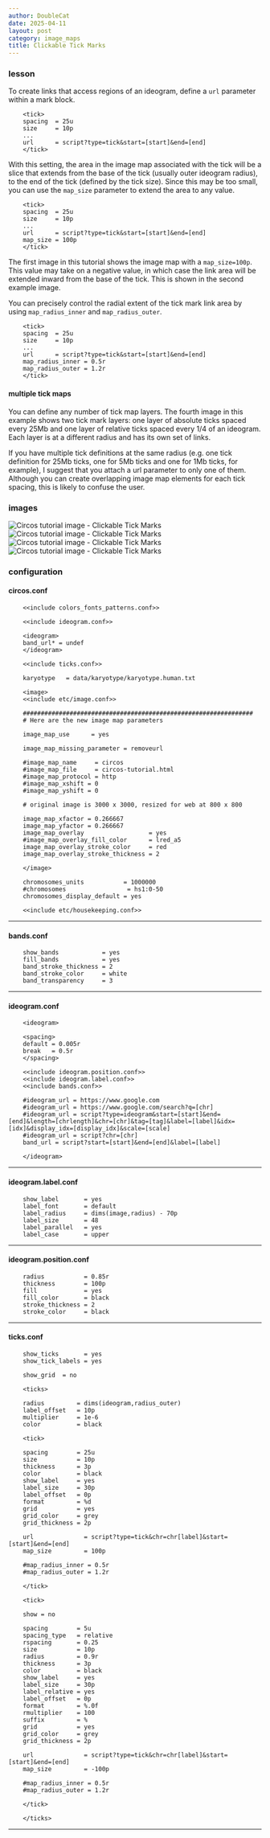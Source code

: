 ```yaml
---
author: DoubleCat
date: 2025-04-11
layout: post
category: image_maps
title: Clickable Tick Marks
---
```


### lesson
To create links that access regions of an ideogram, define a `url` parameter
within a <tick> mark block.

```    
    <tick>
    spacing  = 25u
    size     = 10p
    ...
    url      = script?type=tick&start=[start]&end=[end]
    </tick>
```
With this setting, the area in the image map associated with the tick will be
a slice that extends from the base of the tick (usually outer ideogram
radius), to the end of the tick (defined by the tick size). Since this may be
too small, you can use the `map_size` parameter to extend the area to any
value.

```    
    <tick>
    spacing  = 25u
    size     = 10p
    ...
    url      = script?type=tick&start=[start]&end=[end]
    map_size = 100p
    </tick>
```
The first image in this tutorial shows the image map with a `map_size=100p`.
This value may take on a negative value, in which case the link area will be
extended inward from the base of the tick. This is shown in the second example
image.

You can precisely control the radial extent of the tick mark link area by
using `map_radius_inner` and `map_radius_outer`.

```    
    <tick>
    spacing  = 25u
    size     = 10p
    ...
    url      = script?type=tick&start=[start]&end=[end]
    map_radius_inner = 0.5r
    map_radius_outer = 1.2r
    </tick>
```
#### multiple tick maps
You can define any number of tick map layers. The fourth image in this example
shows two tick mark layers: one layer of absolute ticks spaced every 25Mb and
one layer of relative ticks spaced every 1/4 of an ideogram. Each layer is at
a different radius and has its own set of links.

If you have multiple tick definitions at the same radius (e.g. one tick
definition for 25Mb ticks, one for 5Mb ticks and one for 1Mb ticks, for
example), I suggest that you attach a url parameter to only one of them.
Although you can create overlapping image map elements for each tick spacing,
this is likely to confuse the user.
### images
![Circos tutorial image - Clickable Tick
Marks](/documentation/tutorials/image_maps/ticks/img/01.png) ![Circos tutorial
image - Clickable Tick
Marks](/documentation/tutorials/image_maps/ticks/img/02.png) ![Circos tutorial
image - Clickable Tick
Marks](/documentation/tutorials/image_maps/ticks/img/03.png) ![Circos tutorial
image - Clickable Tick
Marks](/documentation/tutorials/image_maps/ticks/img/04.png)
### configuration
#### circos.conf
```    
    <<include colors_fonts_patterns.conf>>
    
    <<include ideogram.conf>>
    
    <ideogram>
    band_url* = undef
    </ideogram>
    
    <<include ticks.conf>>
    
    karyotype   = data/karyotype/karyotype.human.txt
    
    <image>
    <<include etc/image.conf>>
    
    ################################################################
    # Here are the new image map parameters
    
    image_map_use      = yes
    
    image_map_missing_parameter = removeurl
    
    #image_map_name     = circos
    #image_map_file     = circos-tutorial.html
    #image_map_protocol = http
    #image_map_xshift = 0
    #image_map_yshift = 0
    
    # original image is 3000 x 3000, resized for web at 800 x 800
    
    image_map_xfactor = 0.266667
    image_map_yfactor = 0.266667
    image_map_overlay                  = yes
    #image_map_overlay_fill_color      = lred_a5
    image_map_overlay_stroke_color     = red
    image_map_overlay_stroke_thickness = 2
    
    </image>
    
    chromosomes_units           = 1000000
    #chromosomes                 = hs1:0-50
    chromosomes_display_default = yes
    
    <<include etc/housekeeping.conf>>
```
  

* * *

#### bands.conf
```    
    show_bands            = yes
    fill_bands            = yes
    band_stroke_thickness = 2
    band_stroke_color     = white
    band_transparency     = 3
```
  

* * *

#### ideogram.conf
```    
    <ideogram>
    
    <spacing>
    default = 0.005r
    break   = 0.5r
    </spacing>
    
    <<include ideogram.position.conf>>
    <<include ideogram.label.conf>>
    <<include bands.conf>>
    
    #ideogram_url = https://www.google.com
    #ideogram_url = https://www.google.com/search?q=[chr]
    #ideogram_url = script?type=ideogram&start=[start]&end=[end]&length=[chrlength]&chr=[chr]&tag=[tag]&label=[label]&idx=[idx]&display_idx=[display_idx]&scale=[scale]
    #ideogram_url = script?chr=[chr]
    band_url = script?start=[start]&end=[end]&label=[label]
    
    </ideogram>
``````
  

* * *

#### ideogram.label.conf
```    
    show_label       = yes
    label_font       = default
    label_radius     = dims(image,radius) - 70p
    label_size       = 48
    label_parallel   = yes
    label_case       = upper
```
  

* * *

#### ideogram.position.conf
```    
    radius           = 0.85r
    thickness        = 100p
    fill             = yes
    fill_color       = black
    stroke_thickness = 2
    stroke_color     = black
```
  

* * *

#### ticks.conf
```    
    show_ticks       = yes
    show_tick_labels = yes
    
    show_grid  = no
    
    <ticks>
    
    radius         = dims(ideogram,radius_outer)
    label_offset   = 10p
    multiplier     = 1e-6
    color          = black
    
    <tick>
    
    spacing        = 25u
    size           = 10p
    thickness      = 3p
    color          = black
    show_label     = yes
    label_size     = 30p
    label_offset   = 0p
    format         = %d
    grid           = yes
    grid_color     = grey
    grid_thickness = 2p
    
    url              = script?type=tick&chr=chr[label]&start=[start]&end=[end]
    map_size         = 100p
    
    #map_radius_inner = 0.5r
    #map_radius_outer = 1.2r
    
    </tick>
    
    <tick>
    
    show = no
    
    spacing        = 5u
    spacing_type   = relative
    rspacing       = 0.25
    size           = 10p
    radius         = 0.9r
    thickness      = 3p
    color          = black
    show_label     = yes
    label_size     = 30p
    label_relative = yes
    label_offset   = 0p
    format         = %.0f
    rmultiplier    = 100
    suffix         = %
    grid           = yes
    grid_color     = grey
    grid_thickness = 2p
    
    url              = script?type=tick&chr=chr[label]&start=[start]&end=[end]
    map_size         = -100p
    
    #map_radius_inner = 0.5r
    #map_radius_outer = 1.2r
    
    </tick>
    
    </ticks>
```
  

* * *
